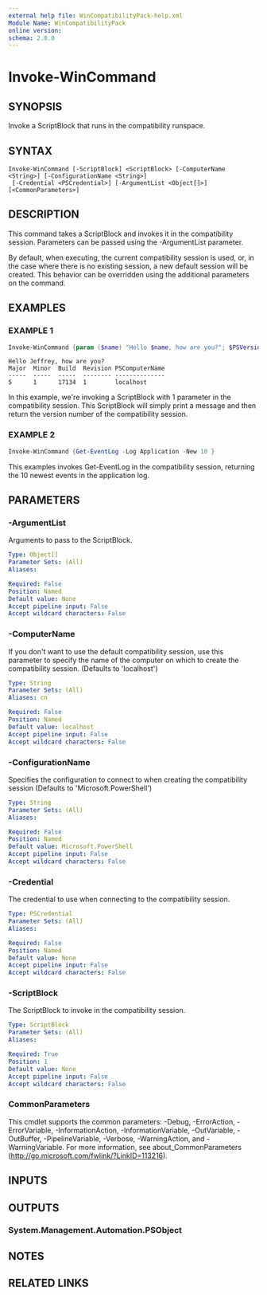 ```yaml
---
external help file: WinCompatibilityPack-help.xml
Module Name: WinCompatibilityPack
online version:
schema: 2.0.0
---
```


# Invoke-WinCommand

## SYNOPSIS

Invoke a ScriptBlock that runs in the compatibility runspace.

## SYNTAX

```none
Invoke-WinCommand [-ScriptBlock] <ScriptBlock> [-ComputerName <String>] [-ConfigurationName <String>]
 [-Credential <PSCredential>] [-ArgumentList <Object[]>] [<CommonParameters>]
```

## DESCRIPTION

This command takes a ScriptBlock and invokes it in the compatibility session.
Parameters can be passed using the -ArgumentList parameter.

By default, when executing, the current compatibility session is used,
or, in the case where there is no existing session, a new default session will be created.
This behavior can be overridden using the additional parameters on the command.

## EXAMPLES

### EXAMPLE 1

```powershell
Invoke-WinCommand {param ($name) "Hello $name, how are you?"; $PSVersionTable.PSVersion} Jeffrey
```

```none
Hello Jeffrey, how are you?
Major  Minor  Build  Revision PSComputerName
-----  -----  -----  -------- --------------
5      1      17134  1        localhost
```

In this example, we're invoking a ScriptBlock with 1 parameter in the compatibility session.
This ScriptBlock will simply print a message and then return the version number of the compatibility session.

### EXAMPLE 2

```powershell
Invoke-WinCommand {Get-EventLog -Log Application -New 10 }
```

This examples invokes Get-EventLog in the compatibility session,
returning the 10 newest events in the application log.

## PARAMETERS

### -ArgumentList

Arguments to pass to the ScriptBlock.

```yaml
Type: Object[]
Parameter Sets: (All)
Aliases:

Required: False
Position: Named
Default value: None
Accept pipeline input: False
Accept wildcard characters: False
```

### -ComputerName

If you don't want to use the default compatibility session,
use this parameter to specify the name of the computer on which to create the compatibility session.
(Defaults to 'localhost')

```yaml
Type: String
Parameter Sets: (All)
Aliases: cn

Required: False
Position: Named
Default value: localhost
Accept pipeline input: False
Accept wildcard characters: False
```

### -ConfigurationName

Specifies the configuration to connect to when creating the compatibility session
(Defaults to 'Microsoft.PowerShell')

```yaml
Type: String
Parameter Sets: (All)
Aliases:

Required: False
Position: Named
Default value: Microsoft.PowerShell
Accept pipeline input: False
Accept wildcard characters: False
```

### -Credential

The credential to use when connecting to the compatibility session.

```yaml
Type: PSCredential
Parameter Sets: (All)
Aliases:

Required: False
Position: Named
Default value: None
Accept pipeline input: False
Accept wildcard characters: False
```

### -ScriptBlock

The ScriptBlock to invoke in the compatibility session.

```yaml
Type: ScriptBlock
Parameter Sets: (All)
Aliases:

Required: True
Position: 1
Default value: None
Accept pipeline input: False
Accept wildcard characters: False
```

### CommonParameters

This cmdlet supports the common parameters: -Debug, -ErrorAction, -ErrorVariable, -InformationAction, -InformationVariable, -OutVariable, -OutBuffer, -PipelineVariable, -Verbose, -WarningAction, and -WarningVariable.
For more information, see about_CommonParameters (http://go.microsoft.com/fwlink/?LinkID=113216).

## INPUTS

## OUTPUTS

### System.Management.Automation.PSObject

## NOTES

## RELATED LINKS
